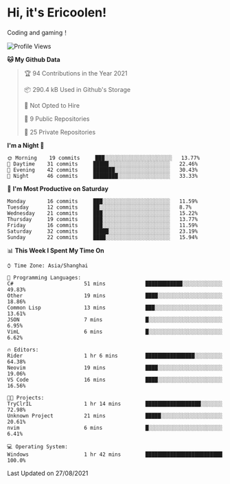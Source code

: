# Hi, it's Ericoolen!
Coding and gaming！

<!--START_SECTION:waka-->
![Profile Views](http://img.shields.io/badge/Profile%20Views-0-blue)

**🐱 My Github Data** 

> 🏆 94 Contributions in the Year 2021
 > 
> 📦 290.4 kB Used in Github's Storage 
 > 
> 🚫 Not Opted to Hire
 > 
> 📜 9 Public Repositories 
 > 
> 🔑 25 Private Repositories  
 > 
**I'm a Night 🦉** 

```text
🌞 Morning    19 commits     ███░░░░░░░░░░░░░░░░░░░░░░   13.77% 
🌆 Daytime    31 commits     █████░░░░░░░░░░░░░░░░░░░░   22.46% 
🌃 Evening    42 commits     ███████░░░░░░░░░░░░░░░░░░   30.43% 
🌙 Night      46 commits     ████████░░░░░░░░░░░░░░░░░   33.33%

```
📅 **I'm Most Productive on Saturday** 

```text
Monday       16 commits     ███░░░░░░░░░░░░░░░░░░░░░░   11.59% 
Tuesday      12 commits     ██░░░░░░░░░░░░░░░░░░░░░░░   8.7% 
Wednesday    21 commits     ███░░░░░░░░░░░░░░░░░░░░░░   15.22% 
Thursday     19 commits     ███░░░░░░░░░░░░░░░░░░░░░░   13.77% 
Friday       16 commits     ███░░░░░░░░░░░░░░░░░░░░░░   11.59% 
Saturday     32 commits     █████░░░░░░░░░░░░░░░░░░░░   23.19% 
Sunday       22 commits     ████░░░░░░░░░░░░░░░░░░░░░   15.94%

```


📊 **This Week I Spent My Time On** 

```text
⌚︎ Time Zone: Asia/Shanghai

💬 Programming Languages: 
C#                       51 mins             ████████████░░░░░░░░░░░░░   49.83% 
Other                    19 mins             ████░░░░░░░░░░░░░░░░░░░░░   18.86% 
Common Lisp              13 mins             ███░░░░░░░░░░░░░░░░░░░░░░   13.61% 
JSON                     7 mins              █░░░░░░░░░░░░░░░░░░░░░░░░   6.95% 
VimL                     6 mins              █░░░░░░░░░░░░░░░░░░░░░░░░   6.62%

🔥 Editors: 
Rider                    1 hr 6 mins         ████████████████░░░░░░░░░   64.38% 
Neovim                   19 mins             ████░░░░░░░░░░░░░░░░░░░░░   19.06% 
VS Code                  16 mins             ████░░░░░░░░░░░░░░░░░░░░░   16.56%

🐱‍💻 Projects: 
TryClrIL                 1 hr 14 mins        ██████████████████░░░░░░░   72.98% 
Unknown Project          21 mins             █████░░░░░░░░░░░░░░░░░░░░   20.61% 
nvim                     6 mins              █░░░░░░░░░░░░░░░░░░░░░░░░   6.41%

💻 Operating System: 
Windows                  1 hr 42 mins        █████████████████████████   100.0%

```


 Last Updated on 27/08/2021
<!--END_SECTION:waka-->

